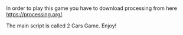 ###

In order to play this game you have to download processing from here https://processing.org/. 

The main script is called 2 Cars Game. Enjoy!
